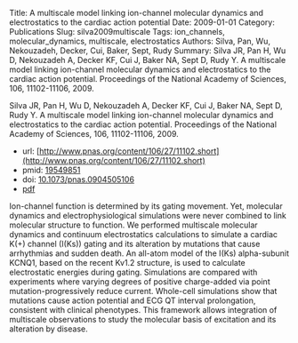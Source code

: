 Title: A multiscale model linking ion-channel molecular dynamics and electrostatics to the cardiac action potential
Date: 2009-01-01
Category: Publications
Slug: silva2009multiscale
Tags: ion_channels, molecular_dynamics, multiscale, electrostatics
Authors: Silva, Pan, Wu, Nekouzadeh, Decker, Cui, Baker, Sept, Rudy
Summary: Silva JR, Pan H, Wu D, Nekouzadeh A, Decker KF, Cui J, Baker NA, Sept D, Rudy Y. A multiscale model linking ion-channel molecular dynamics and electrostatics to the cardiac action potential. Proceedings of the National Academy of Sciences, 106, 11102-11106, 2009. 

Silva JR, Pan H, Wu D, Nekouzadeh A, Decker KF, Cui J, Baker NA, Sept D, Rudy Y. A multiscale model linking ion-channel molecular dynamics and electrostatics to the cardiac action potential. Proceedings of the National Academy of Sciences, 106, 11102-11106, 2009. 

* url: [http://www.pnas.org/content/106/27/11102.short](http://www.pnas.org/content/106/27/11102.short)
* pmid: [19549851](19549851)
* doi: [10.1073/pnas.0904505106](10.1073/pnas.0904505106)
* [pdf](http://sobolevnrm.github.io/papers/silva2009multiscale.pdf)

Ion-channel function is determined by its gating movement. Yet, molecular dynamics and electrophysiological simulations were never combined to link molecular structure to function. We performed multiscale molecular dynamics and continuum electrostatics calculations to simulate a cardiac K(+) channel (I(Ks)) gating and its alteration by mutations that cause arrhythmias and sudden death. An all-atom model of the I(Ks) alpha-subunit KCNQ1, based on the recent Kv1.2 structure, is used to calculate electrostatic energies during gating. Simulations are compared with experiments where varying degrees of positive charge-added via point mutation-progressively reduce current. Whole-cell simulations show that mutations cause action potential and ECG QT interval prolongation, consistent with clinical phenotypes. This framework allows integration of multiscale observations to study the molecular basis of excitation and its alteration by disease.
